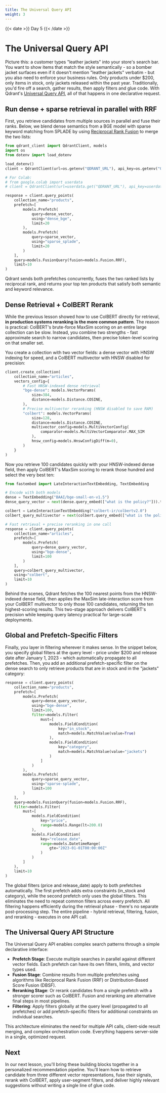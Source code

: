 ```yaml
---
title: The Universal Query API
weight: 3
---
```


{{< date >}} Day 5 {{< /date >}}

# The Universal Query API

Picture this: a customer types "leather jackets" into your store's search bar. You want to show items that match the style semantically - so a bomber jacket surfaces even if it doesn't mention "leather jackets" verbatim - but you also need to enforce your business rules. Only products under $200, only items in stock, only jackets released within the past year. Traditionally, you'd fire off a search, gather results, then apply filters and glue code. With Qdrant's [Universal Query API](/documentation/concepts/hybrid-queries/), all of that happens in one declarative request.

## Run dense + sparse retrieval in parallel with RRF

First, you retrieve candidates from multiple sources in parallel and fuse their ranks. Below, we blend dense semantics from a BGE model with sparse keyword matching from SPLADE by using [Reciprocal Rank Fusion](/documentation/concepts/hybrid-queries/#hybrid-search) to merge the two lists:

```python
from qdrant_client import QdrantClient, models
import os
from dotenv import load_dotenv

load_dotenv()
client = QdrantClient(url=os.getenv("QDRANT_URL"), api_key=os.getenv("QDRANT_API_KEY"))

# For Colab:
# from google.colab import userdata
# client = QdrantClient(url=userdata.get("QDRANT_URL"), api_key=userdata.get("QDRANT_API_KEY"))

response = client.query_points(
    collection_name="products",
    prefetch=[
        models.Prefetch(
            query=dense_vector,
            using="dense_bge",
            limit=20
        ),
        models.Prefetch(
            query=sparse_vector,
            using="sparse_splade",
            limit=20
        )
    ],
    query=models.FusionQuery(fusion=models.Fusion.RRF),
    limit=10
)
```

Qdrant sends both prefetches concurrently, fuses the two ranked lists by reciprocal rank, and returns your top ten products that satisfy both semantic and keyword relevance.

## Dense Retrieval + ColBERT Rerank

While the previous lesson showed how to use ColBERT directly for retrieval, **in production systems reranking is the more common pattern**. The reason is practical: ColBERT's brute-force MaxSim scoring on an entire large collection can be slow. Instead, you combine two strengths - fast approximate search to narrow candidates, then precise token-level scoring on that smaller set.

You create a collection with two vector fields: a dense vector with HNSW indexing for speed, and a ColBERT multivector with HNSW disabled for precision:

```python
client.create_collection(
    collection_name="articles",
    vectors_config={
        # Fast HNSW-indexed dense retrieval
        "bge-dense": models.VectorParams(
            size=384,
            distance=models.Distance.COSINE,
        ),
        # Precise multivector reranking (HNSW disabled to save RAM)
        "colbert": models.VectorParams(
            size=128,
            distance=models.Distance.COSINE,
            multivector_config=models.MultiVectorConfig(
                comparator=models.MultiVectorComparator.MAX_SIM
            ),
            hnsw_config=models.HnswConfigDiff(m=0),
        )
    }
)
```

Now you retrieve 100 candidates quickly with your HNSW-indexed dense field, then apply ColBERT's MaxSim scoring to rerank those hundred and select the very best ten:

```python
from fastembed import LateInteractionTextEmbedding, TextEmbedding

# Encode with both models
dense = TextEmbedding("BAAI/bge-small-en-v1.5")
dense_query_vector = next(dense.query_embed(["what is the policy?"])).tolist()

colbert = LateInteractionTextEmbedding("colbert-ir/colbertv2.0")
colbert_query_multivector = next(colbert.query_embed(["what is the policy?"])).tolist()

# Fast retrieval + precise reranking in one call
response = client.query_points(
    collection_name="articles",
    prefetch=[
        models.Prefetch(
            query=dense_query_vector,
            using="bge-dense",
            limit=100
        )
    ],
    query=colbert_query_multivector,
    using="colbert",
    limit=10
)
```

Behind the scenes, Qdrant fetches the 100 nearest points from the HNSW-indexed dense field, then applies the MaxSim late-interaction score from your ColBERT multivector to only those 100 candidates, returning the ten highest-scoring results. This two-stage approach delivers ColBERT's precision while keeping query latency practical for large-scale deployments.

## Global and Prefetch-Specific Filters

Finally, you layer in filtering wherever it makes sense. In the snippet below, you specify global filters at the query level - price under $200 and release date after January 1, 2023 - which automatically propagate to all prefetches. Then, you add an additional prefetch-specific filter on the dense search to only retrieve products that are in stock and in the "jackets" category:

```python
response = client.query_points(
    collection_name="products",
    prefetch=[
        models.Prefetch(
            query=dense_query_vector,
            using="bge-dense",
            limit=100,
            filter=models.Filter(
                must=[
                    models.FieldCondition(
                        key="in_stock",
                        match=models.MatchValue(value=True)
                    ),
                    models.FieldCondition(
                        key="category",
                        match=models.MatchValue(value="jackets")
                    )
                ]
            )
        ),
        models.Prefetch(
            query=sparse_query_vector,
            using="sparse-splade",
            limit=100
        )
    ],
    query=models.FusionQuery(fusion=models.Fusion.RRF),
    filter=models.Filter(
        must=[
            models.FieldCondition(
                key="price",
                range=models.Range(lt=200.0)
            ),
            models.FieldCondition(
                key="release_date",
                range=models.DatetimeRange(
                    gte="2023-01-01T00:00:00Z"
                )
            )
        ]
    ),
    limit=10
)
```

The global filters (price and release_date) apply to both prefetches automatically. The first prefetch adds extra constraints (in_stock and category), while the second prefetch only uses the global filters. This eliminates the need to repeat common filters across every prefetch. All filtering happens efficiently during the retrieval phase - there's no separate post-processing step. The entire pipeline - hybrid retrieval, filtering, fusion, and reranking - executes in one API call.

## The Universal Query API Structure

The Universal Query API enables complex search patterns through a simple declarative interface:

- **Prefetch Stage**: Execute multiple searches in parallel against different vector fields. Each prefetch can have its own filters, limits, and vector types used.
- **Fusion Stage**: Combine results from multiple prefetches using algorithms like Reciprocal Rank Fusion (RRF) or Distribution-Based Score Fusion (DBSF).
- **Reranking Stage**: Or rerank candidates from a single prefetch with a stronger scorer such as ColBERT. Fusion and reranking are alternative final steps in most pipelines.
- **Filtering**: Apply filters globally at the query level (propagated to all prefetches) or add prefetch-specific filters for additional constraints on individual searches.

This architecture eliminates the need for multiple API calls, client-side result merging, and complex orchestration code. Everything happens server-side in a single, optimized request.

## Next

In our next lesson, you'll bring these building blocks together in a personalized recommendation pipeline. You'll learn how to retrieve candidate from three different vector representations, fuse their signals, rerank with ColBERT, apply user-segment filters, and deliver highly relevant suggestions without writing a single line of glue code.